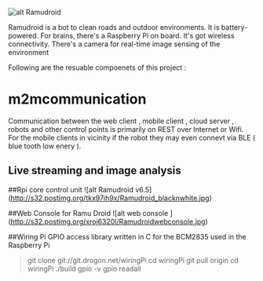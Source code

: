 
![alt Ramudroid ](http://s32.postimg.org/ew6oy64fp/Copy_of_Ramudroid_Logo_White_1.jpg)

Ramudroid is a bot to clean roads and outdoor environments. It is battery-powered. For brains, there's a Raspberry Pi on board. It's got wireless connectivity. There's a camera for real-time image sensing of the environment

Following are the resuable compoenets of this project :

# m2mcommunication
Communication between the web client , mobile client , cloud server , robots and other control points is primarily on REST over Internet or Wifi. For the mobile clients in vicinity if the robot they may even connevt via BLE ( blue tooth low enery ).


## Live streaming and image analysis

##Rpi core control unit
![alt Ramudroid v6.5] (http://s32.postimg.org/tkx97ih9x/Ramudroid_blacknwhite.jpg)

##Web Console for Ramu Droid
![alt web console ] (http://s32.postimg.org/xroj6320l/Ramudroidwebconsole.jpg)

##Wiring Pi
GPIO access library written in C for the BCM2835 used in the Raspberry Pi

> git clone git://git.drogon.net/wiringPi
> cd wiringPi
> git pull origin
> cd wiringPi
> ./build
> gpio -v
> gpio readall
